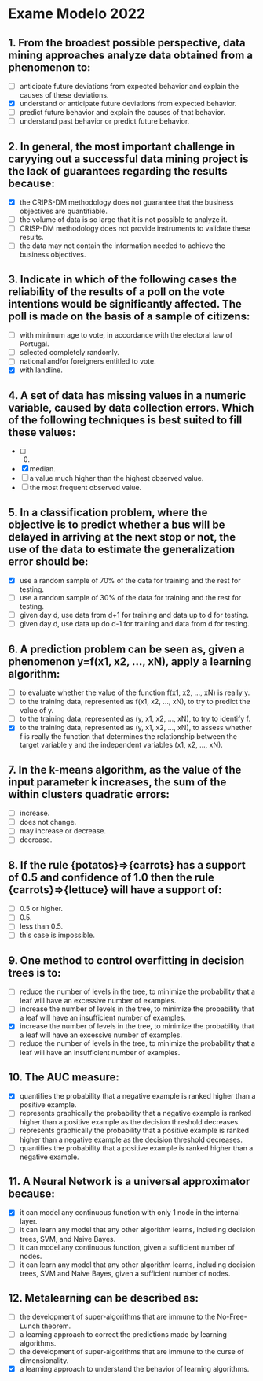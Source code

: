 # Exame Modelo 2022

## 1. From the broadest possible perspective, data mining approaches analyze data obtained from a phenomenon to:
- [ ] anticipate future deviations from expected behavior and explain the causes of these deviations.
- [x] understand or anticipate future deviations from expected behavior.
- [ ] predict future behavior and explain the causes of that behavior.
- [ ] understand past behavior or predict future behavior.

## 2. In general, the most important challenge in caryying out a successful data mining project is the lack of guarantees regarding the results because:
- [x] the CRIPS-DM methodology does not guarantee that the business objectives are quantifiable.
- [ ] the volume of data is so large that it is not possible to analyze it.
- [ ] CRISP-DM methodology does not provide instruments to validate these results.
- [ ] the data may not contain the information needed to achieve the business objectives.

## 3. Indicate in which of the following cases the reliability of the results of a poll on the vote intentions would be significantly affected. The poll is made on the  basis of a sample of citizens:
- [ ] with minimum age to vote, in accordance with the electoral law of Portugal.
- [ ] selected completely randomly.
- [ ] national and/or foreigners entitled to vote.
- [x] with landline.

## 4. A set of data has missing values in a numeric variable, caused by data collection errors. Which of the following techniques is best suited to fill these values:
- [ ] 0.
- [x] median.
- [ ] a value much higher than the highest observed value.
- [ ] the most frequent observed value.

## 5. In a classification problem, where the objective is to predict whether a bus will be delayed in arriving at the next stop or not, the use of the data to estimate the generalization error should be:
- [x] use a random sample of 70% of the data for training and the rest for testing.
- [ ] use a random sample of 30% of the data for training and the rest for testing.
- [ ] given day d, use data from d+1 for training and data up to d for testing.
- [ ] given day d, use data up do d-1 for training and data from d for testing.

## 6. A prediction problem can be seen as, given a phenomenon y=f(x1, x2, ..., xN), apply a learning algorithm:
- [ ] to evaluate whether the value of the function f(x1, x2, ..., xN) is really y.
- [ ] to the training data, represented as f(x1, x2, ..., xN), to try to predict the value of y.
- [ ] to the training data, represented as (y, x1, x2, ..., xN), to try to identify f.
- [x] to the training data, represented as (y, x1, x2, ..., xN), to assess whether f is really the function that determines the relationship between the target variable y and the independent variables (x1, x2, ..., xN).

## 7. In the k-means algorithm, as the value of the input parameter k increases, the sum of the within clusters quadratic errors:
- [ ] increase.
- [ ] does not change.
- [ ] may increase or decrease.
- [ ] decrease.

## 8. If the rule {potatos}=>{carrots} has a support of 0.5 and confidence of 1.0 then the rule {carrots}=>{lettuce} will have a support of:
- [ ] 0.5 or higher.
- [ ] 0.5.
- [ ] less than 0.5.
- [ ] this case is impossible.

## 9. One method to control overfitting in decision trees is to:
- [ ] reduce the number of levels in the tree, to minimize the probability that a leaf will have an excessive number of examples.
- [ ] increase the number of levels in the tree, to minimize the probability that a leaf will have an insufficient number of examples.
- [x] increase the number of levels in the tree, to minimize the probability that a leaf will have an excessive number of examples.
- [ ] reduce the number of levels in the tree, to minimize the probability that a leaf will have an insufficient number of examples.

## 10. The AUC measure:
- [x] quantifies the probability that a negative example is ranked higher than a positive example.
- [ ] represents graphically the probability that a negative example is ranked higher than a positive example as the decision threshold decreases.
- [ ] represents graphically the probability that a positive example is ranked higher than a negative example as the decision threshold decreases.
- [ ] quantifies the probability that a positive example is ranked higher than a negative example.

## 11. A Neural Network is a universal approximator because:
- [x] it can model any continuous function with only 1 node in the internal layer.
- [ ] it can learn any model that any other algorithm learns, including decision trees, SVM, and Naive Bayes.
- [ ] it can model any continuous function, given a sufficient number of nodes.
- [ ] it can learn any model that any other algorithm learns, including decision trees, SVM and Naive Bayes, given a sufficient number of nodes.

## 12. Metalearning can be described as:
- [ ] the development of super-algorithms that are immune to the No-Free-Lunch theorem.
- [ ] a learning approach to correct the predictions made by learning algorithms.
- [ ] the development of super-algorithms that are immune to the curse of dimensionality.
- [x] a learning approach to understand the behavior of learning algorithms.